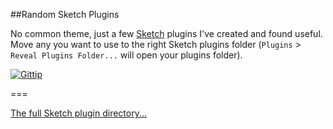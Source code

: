 ##Random Sketch Plugins

No common theme, just a few [Sketch](http://bohemiancoding.com/sketch/) plugins I've created and found useful. Move any you want to use to the right Sketch plugins folder (`Plugins` > `Reveal Plugins Folder...` will open your plugins folder).

[![Gittip](http://img.shields.io/gratipay/sebj.svg)](https://gratipay.com/sebj/)

===

<a href="https://github.com/sketchplugins/plugin-directory">The full Sketch plugin directory...</a>